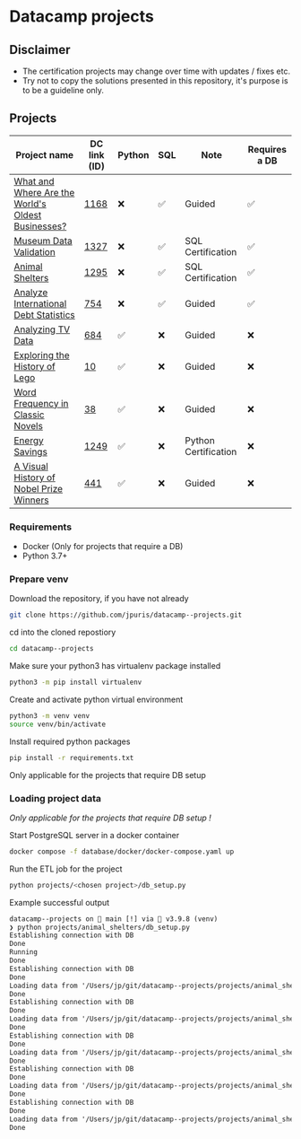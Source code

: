 # Datacamp projects

## Disclaimer

* The certification projects may change over time with updates / fixes etc.
* Try not to copy the solutions presented in this repository, it's purpose is to be a guideline only.

## Projects

| Project name | DC link (ID) |  Python | SQL | Note | Requires a DB |
| --- | --- | --- | --- | --- | --- |
| [What and Where Are the World's Oldest Businesses?](projects/oldest_businesses/notebook.ipynb) | [1168](https://projects.datacamp.com/projects/1168) | ❌ | ✅ | Guided | ✅ |
| [Museum Data Validation](projects/museum_data_validation/notebook.ipynb) | [1327](https://projects.datacamp.com/projects/1327) | ❌ | ✅ | SQL Certification | ✅ |
| [Animal Shelters](projects/animal_shelters/notebook.ipynb) | [1295](https://projects.datacamp.com/projects/1295) | ❌ | ✅ | SQL Certification | ✅ |
| [Analyze International Debt Statistics](projects/international_debt/notebook.ipynb) | [754](https://projects.datacamp.com/projects/754) | ❌ | ✅ | Guided | ✅ |
| [Analyzing TV Data](projects/analyzing_tv_data/notebook.ipynb) | [684](https://projects.datacamp.com/projects/684) | ✅ | ❌ | Guided | ❌ |
| [Exploring the History of Lego](projects/exploring_the_history_of_lego/notebook.ipynb) | [10](https://projects.datacamp.com/projects/10) | ✅ | ❌ | Guided | ❌ |
| [Word Frequency in Classic Novels](projects/word_frequency_in_classic_novels/notebook.ipynb) | [38](https://projects.datacamp.com/projects/38) | ✅ | ❌ | Guided | ❌ |
| [Energy Savings](projects/energy_savings/notebook.ipynb) | [1249](https://projects.datacamp.com/projects/1249) | ✅ | ❌ | Python Certification | ❌ |
| [A Visual History of Nobel Prize Winners](projects/nobel_prize_winners/notebook.ipynb) | [441](https://projects.datacamp.com/projects/441) | ✅ | ❌ | Guided | ❌ |

### Requirements

* Docker (Only for projects that require a DB)
* Python 3.7+

### Prepare venv

Download the repository, if you have not already

```sh
git clone https://github.com/jpuris/datacamp--projects.git
```

cd into the cloned repostiory

```sh
cd datacamp--projects
```

Make sure your python3 has virtualenv package installed

```sh
python3 -m pip install virtualenv
```

Create and activate python virtual environment

```sh
python3 -m venv venv
source venv/bin/activate
```

Install required python packages

```sh
pip install -r requirements.txt
```

Only applicable for the projects that require DB setup

### Loading project data

*Only applicable for the projects that require DB setup* *!*

Start PostgreSQL server in a docker container

```sh
docker compose -f database/docker/docker-compose.yaml up
```

Run the ETL job for the project

```sh
python projects/<chosen project>/db_setup.py
```

Example successful output

```txt
datacamp--projects on  main [!] via 🐍 v3.9.8 (venv)
❯ python projects/animal_shelters/db_setup.py
Establishing connection with DB
Done
Running
Done
Establishing connection with DB
Done
Loading data from '/Users/jp/git/datacamp--projects/projects/animal_shelters/assets/data/sponsored_pets.csv' into 'sponsored_animals'
Done
Establishing connection with DB
Done
Loading data from '/Users/jp/git/datacamp--projects/projects/animal_shelters/assets/data/age_costs.csv' into 'age_costs'
Done
Establishing connection with DB
Done
Loading data from '/Users/jp/git/datacamp--projects/projects/animal_shelters/assets/data/location_costs.csv' into 'location_costs'
Done
Establishing connection with DB
Done
Loading data from '/Users/jp/git/datacamp--projects/projects/animal_shelters/assets/data/size_costs.csv' into 'size_costs'
Done
Establishing connection with DB
Done
Loading data from '/Users/jp/git/datacamp--projects/projects/animal_shelters/assets/data/animal_data.csv' into 'animals'
Done
```
